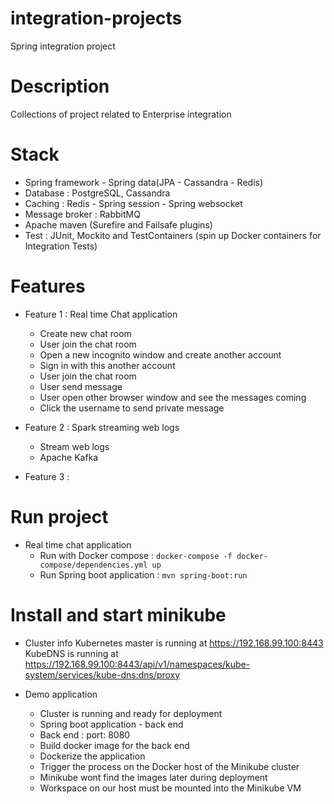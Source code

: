 # integration-projects
Spring integration project 




# Description 
Collections of project related to Enterprise integration 


# Stack 
+ Spring framework - Spring data(JPA - Cassandra - Redis)
+ Database : PostgreSQL, Cassandra 
+ Caching : Redis - Spring session - Spring websocket 
+ Message broker : RabbitMQ
+ Apache maven (Surefire and Failsafe plugins)
+ Test : JUnit, Mockito and TestContainers (spin up Docker containers for Integration Tests)





# Features 
+ Feature 1 : Real time Chat application 
    + Create new chat room 
    + User join the chat room 
    + Open a new incognito window and create another account 
    + Sign in with this another account 
    + User join the chat room 
    + User send message 
    + User open other browser window and see the messages coming 
    + Click the username to send private message 


+ Feature 2 : Spark streaming web logs 
    + Stream web logs 
    + Apache Kafka 







+ Feature 3 :



# Run project 
+ Real time chat application 
    + Run with Docker compose : `docker-compose -f docker-compose/dependencies.yml up`
    + Run Spring boot application : `mvn spring-boot:run`







# Install and start minikube



+ Cluster info 
Kubernetes master is running at https://192.168.99.100:8443
KubeDNS is running at https://192.168.99.100:8443/api/v1/namespaces/kube-system/services/kube-dns:dns/proxy


+ Demo application 
    + Cluster is running and ready for deployment 
    + Spring boot application - back end 
    + Back end : port: 8080 
    + Build docker image for the back end 
    + Dockerize the application 
    + Trigger the process on the Docker host of the Minikube cluster 
    + Minikube wont find the images later during deployment 
    + Workspace on our host must be mounted into the Minikube VM



    




